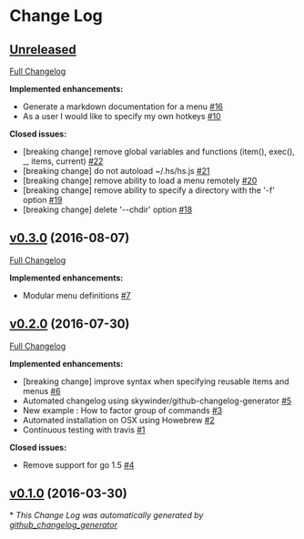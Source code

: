 # Change Log

## [Unreleased](https://github.com/julienmoumne/hotshell/tree/HEAD)

[Full Changelog](https://github.com/julienmoumne/hotshell/compare/v0.3.0...HEAD)

**Implemented enhancements:**

- Generate a markdown documentation for a menu [\#16](https://github.com/julienmoumne/hotshell/issues/16)
- As a user I would like to specify my own hotkeys [\#10](https://github.com/julienmoumne/hotshell/issues/10)

**Closed issues:**

- \[breaking change\] remove global variables and functions \(item\(\), exec\(\), \_, items, current\) [\#22](https://github.com/julienmoumne/hotshell/issues/22)
- \[breaking change\] do not autoload ~/.hs/hs.js [\#21](https://github.com/julienmoumne/hotshell/issues/21)
- \[breaking change\] remove ability to load a menu remotely [\#20](https://github.com/julienmoumne/hotshell/issues/20)
- \[breaking change\] remove ability to specify a directory with the '-f' option [\#19](https://github.com/julienmoumne/hotshell/issues/19)
- \[breaking change\] delete '--chdir' option [\#18](https://github.com/julienmoumne/hotshell/issues/18)

## [v0.3.0](https://github.com/julienmoumne/hotshell/tree/v0.3.0) (2016-08-07)
[Full Changelog](https://github.com/julienmoumne/hotshell/compare/v0.2.0...v0.3.0)

**Implemented enhancements:**

- Modular menu definitions [\#7](https://github.com/julienmoumne/hotshell/issues/7)

## [v0.2.0](https://github.com/julienmoumne/hotshell/tree/v0.2.0) (2016-07-30)
[Full Changelog](https://github.com/julienmoumne/hotshell/compare/v0.1.0...v0.2.0)

**Implemented enhancements:**

- \[breaking change\] improve syntax when specifying reusable items and menus [\#6](https://github.com/julienmoumne/hotshell/issues/6)
- Automated changelog using skywinder/github-changelog-generator [\#5](https://github.com/julienmoumne/hotshell/issues/5)
- New example : How to factor group of commands [\#3](https://github.com/julienmoumne/hotshell/issues/3)
- Automated installation on OSX using Howebrew [\#2](https://github.com/julienmoumne/hotshell/issues/2)
- Continuous testing with travis [\#1](https://github.com/julienmoumne/hotshell/issues/1)

**Closed issues:**

- Remove support for go 1.5 [\#4](https://github.com/julienmoumne/hotshell/issues/4)

## [v0.1.0](https://github.com/julienmoumne/hotshell/tree/v0.1.0) (2016-03-30)


\* *This Change Log was automatically generated by [github_changelog_generator](https://github.com/skywinder/Github-Changelog-Generator)*